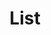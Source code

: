 ---
title: List
redirect_to: https://ucfopen.github.io/Obojobo-Docs/releases/v3.4.0/developers/obo_nodes/list
---